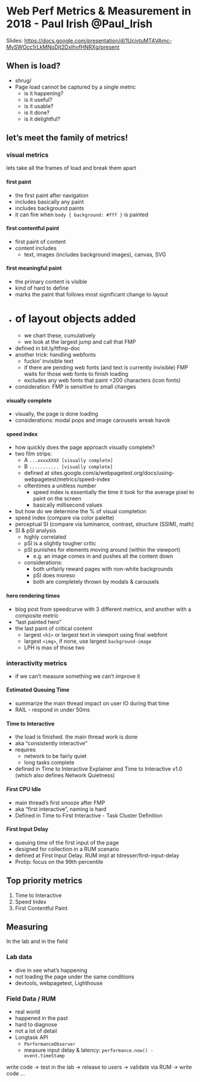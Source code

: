 # Web Perf Metrics & Measurement in 2018 - Paul Irish @Paul_Irish

Slides: https://docs.google.com/presentation/d/1UcjvtuMT4VAmc-MySWOcc1rLkMNoDjt2DxIhvfHNRXg/present

## When is load?
- shrug/
- Page load cannot be captured by a single metric
	- is it happening?
	- is it useful?
	- is it usable?
	- is it done?
	- is it delightful?

## let’s meet the family of metrics!
### visual metrics
lets take all the frames of load and break them apart

#### first paint
- the first paint after navigation
- includes basically any paint
- includes background paints
- it can fire when `body { background: #fff }` is painted

#### first contentful paint
- first paint of content
- content includes
	- text, images (includes background images), canvas, SVG

#### first meaningful paint
- the primary content is visible
- kind of hard to define
- marks the paint that follows most significant change to layout
- # of layout objects added
	- we chart these, cumulatively
	- we look at the largest jump and call that FMP
- defined in bit.ly/ttfmp-doc
- another trick: handling webfonts
	- fuckin’ invisible text
	- if there are pending web fonts (and text is currently invisible) FMP waits for those web fonts to finish loading
	- excludes any web fonts that paint <200 characters (icon fonts)
- consideration: FMP is sensitive to small changes

#### visually complete
- visually, the page is done loading
- considerations: modal pops and image carousels wreak havok

#### speed index
- how quickly does the page approach visually complete?
- two film strips:
	- A `...xxxxXXXX [visually complete]`
	- B `........... [visually complete]`
	- defined at sites.google.com/a/webpagetest.org/docs/using-webpagetest/metrics/speed-index
	- oftentimes a unitless number
		- speed index is essentially the time it took for the average pixel to paint on the screen
		- basically millisecond values
- but how do we determine the % of visual completion
- speed index (compare via color palette)
- perceptual SI (compare via luminance, contrast, structure (SSIM), math)
- SI & pSI analysis
	- highly correlated
	- pSI is a slightly tougher critic
	- pSI punishes for elements moving around (within the viewport)
		- e.g. an image comes in and pushes all the content down
	- considerations:
		- both unfairly reward pages with non-white backgrounds
		- pSI does moreso
		- both are completely thrown by modals & carousels

#### hero rendering times
- blog post from speedcurve with 3 different metrics, and another with a composite metric
- “last painted hero”
- the last paint of critical content
	- largest `<h1>` or largest text in viewport using final webfont
	- largest `<img>`, if none, use largest `background-image`
	- LPH is max of those two

### interactivity metrics
- if we can’t measure something we can’t improve it

#### Estimated Queuing Time
- summarize the main thread impact on user IO during that time
- RAIL - respond in under 50ms

#### Time to Interactive
- the load is finished. the main thread work is done
- aka “consistently interactive”
- requires
	- network to be fairly quiet
	- long tasks complete
- defined in Time to Interactive Explainer and Time to Interactive v1.0 (which also defines Network Quietness)

#### First CPU Idle
- main thread’s first snooze after FMP
- aka “first interactive”, naming is hard
- Defined in Time to First Interactive - Task Cluster Definition

#### First Input Delay
- queuing time of the first input of the page
- designed for collection in a RUM scenario
- defined at First Input Delay. RUM impl at tdresser/first-input-delay
- Protip: focus on the 99th percentile

## Top priority metrics
1. Time to Interactive
2. Speed Index
3. First Contentful Paint

## Measuring
In the lab and in the field

### Lab data
- dive in see what’s happening
- not loading the page under the same conditions
- devtools, webpagetest, Lighthouse

### Field Data / RUM
- real world
- happened in the past
- hard to diagnose
- not a lot of detail
- Longtask API
	- `PerformanceObserver`
	- measure input delay & latency: `performance.now() - event.timeStamp`

write code -> test in the lab -> release to users -> validate via RUM -> write code …
